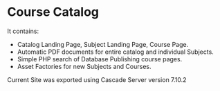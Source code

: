 Course Catalog
============================

It contains:

* Catalog Landing Page, Subject Landing Page, Course Page.
* Automatic PDF documents for entire catalog and individual Subjects.
* Simple PHP search of Database Publishing course pages.
* Asset Factories for new Subjects and Courses.

Current Site was exported using Cascade Server version 7.10.2
